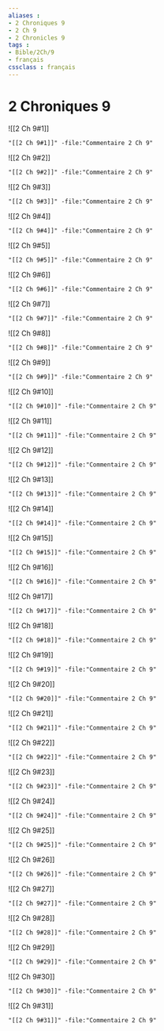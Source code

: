 ```yaml
---
aliases : 
- 2 Chroniques 9
- 2 Ch 9
- 2 Chronicles 9
tags : 
- Bible/2Ch/9
- français
cssclass : français
---
```


# 2 Chroniques 9

![[2 Ch 9#1]]

```query
"[[2 Ch 9#1]]" -file:"Commentaire 2 Ch 9"
```

![[2 Ch 9#2]]

```query
"[[2 Ch 9#2]]" -file:"Commentaire 2 Ch 9"
```

![[2 Ch 9#3]]

```query
"[[2 Ch 9#3]]" -file:"Commentaire 2 Ch 9"
```

![[2 Ch 9#4]]

```query
"[[2 Ch 9#4]]" -file:"Commentaire 2 Ch 9"
```

![[2 Ch 9#5]]

```query
"[[2 Ch 9#5]]" -file:"Commentaire 2 Ch 9"
```

![[2 Ch 9#6]]

```query
"[[2 Ch 9#6]]" -file:"Commentaire 2 Ch 9"
```

![[2 Ch 9#7]]

```query
"[[2 Ch 9#7]]" -file:"Commentaire 2 Ch 9"
```

![[2 Ch 9#8]]

```query
"[[2 Ch 9#8]]" -file:"Commentaire 2 Ch 9"
```

![[2 Ch 9#9]]

```query
"[[2 Ch 9#9]]" -file:"Commentaire 2 Ch 9"
```

![[2 Ch 9#10]]

```query
"[[2 Ch 9#10]]" -file:"Commentaire 2 Ch 9"
```

![[2 Ch 9#11]]

```query
"[[2 Ch 9#11]]" -file:"Commentaire 2 Ch 9"
```

![[2 Ch 9#12]]

```query
"[[2 Ch 9#12]]" -file:"Commentaire 2 Ch 9"
```

![[2 Ch 9#13]]

```query
"[[2 Ch 9#13]]" -file:"Commentaire 2 Ch 9"
```

![[2 Ch 9#14]]

```query
"[[2 Ch 9#14]]" -file:"Commentaire 2 Ch 9"
```

![[2 Ch 9#15]]

```query
"[[2 Ch 9#15]]" -file:"Commentaire 2 Ch 9"
```

![[2 Ch 9#16]]

```query
"[[2 Ch 9#16]]" -file:"Commentaire 2 Ch 9"
```

![[2 Ch 9#17]]

```query
"[[2 Ch 9#17]]" -file:"Commentaire 2 Ch 9"
```

![[2 Ch 9#18]]

```query
"[[2 Ch 9#18]]" -file:"Commentaire 2 Ch 9"
```

![[2 Ch 9#19]]

```query
"[[2 Ch 9#19]]" -file:"Commentaire 2 Ch 9"
```

![[2 Ch 9#20]]

```query
"[[2 Ch 9#20]]" -file:"Commentaire 2 Ch 9"
```

![[2 Ch 9#21]]

```query
"[[2 Ch 9#21]]" -file:"Commentaire 2 Ch 9"
```

![[2 Ch 9#22]]

```query
"[[2 Ch 9#22]]" -file:"Commentaire 2 Ch 9"
```

![[2 Ch 9#23]]

```query
"[[2 Ch 9#23]]" -file:"Commentaire 2 Ch 9"
```

![[2 Ch 9#24]]

```query
"[[2 Ch 9#24]]" -file:"Commentaire 2 Ch 9"
```

![[2 Ch 9#25]]

```query
"[[2 Ch 9#25]]" -file:"Commentaire 2 Ch 9"
```

![[2 Ch 9#26]]

```query
"[[2 Ch 9#26]]" -file:"Commentaire 2 Ch 9"
```

![[2 Ch 9#27]]

```query
"[[2 Ch 9#27]]" -file:"Commentaire 2 Ch 9"
```

![[2 Ch 9#28]]

```query
"[[2 Ch 9#28]]" -file:"Commentaire 2 Ch 9"
```

![[2 Ch 9#29]]

```query
"[[2 Ch 9#29]]" -file:"Commentaire 2 Ch 9"
```

![[2 Ch 9#30]]

```query
"[[2 Ch 9#30]]" -file:"Commentaire 2 Ch 9"
```

![[2 Ch 9#31]]

```query
"[[2 Ch 9#31]]" -file:"Commentaire 2 Ch 9"
```

